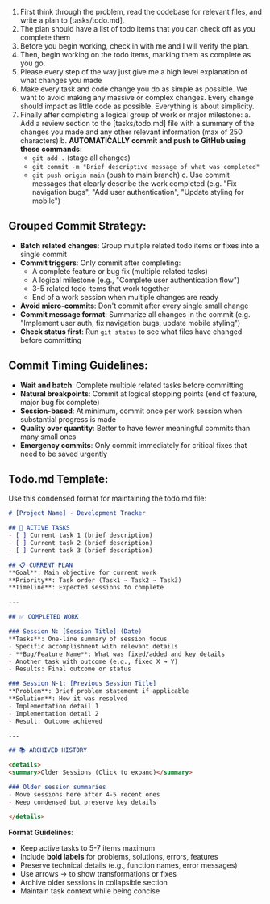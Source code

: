 1. First think through the problem, read the codebase for relevant files, and write a plan to [tasks/todo.md].
2. The plan should have a list of todo items that you can check off as you complete them
3. Before you begin working, check in with me and I will verify the plan.
4. Then, begin working on the todo items, marking them as complete as you go.
5. Please every step of the way just give me a high level explanation of what changes you made
6. Make every task and code change you do as simple as possible. We want to avoid making any massive or complex changes. Every change should impact as little code as possible. Everything is about simplicity.
7. Finally after completing a logical group of work or major milestone:
   a. Add a review section to the [tasks/todo.md] file with a summary of the changes you made and any other relevant information (max of 250 characters)
   b. **AUTOMATICALLY commit and push to GitHub using these commands:**
      - `git add .` (stage all changes)
      - `git commit -m "Brief descriptive message of what was completed"`
      - `git push origin main` (push to main branch)
   c. Use commit messages that clearly describe the work completed (e.g. "Fix navigation bugs", "Add user authentication", "Update styling for mobile")

## Grouped Commit Strategy:
- **Batch related changes**: Group multiple related todo items or fixes into a single commit
- **Commit triggers**: Only commit after completing:
  - A complete feature or bug fix (multiple related tasks)
  - A logical milestone (e.g., "Complete user authentication flow")
  - 3-5 related todo items that work together
  - End of a work session when multiple changes are ready
- **Avoid micro-commits**: Don't commit after every single small change
- **Commit message format**: Summarize all changes in the commit (e.g. "Implement user auth, fix navigation bugs, update mobile styling")
- **Check status first**: Run `git status` to see what files have changed before committing

## Commit Timing Guidelines:
- **Wait and batch**: Complete multiple related tasks before committing
- **Natural breakpoints**: Commit at logical stopping points (end of feature, major bug fix complete)
- **Session-based**: At minimum, commit once per work session when substantial progress is made
- **Quality over quantity**: Better to have fewer meaningful commits than many small ones
- **Emergency commits**: Only commit immediately for critical fixes that need to be saved urgently

## Todo.md Template:
Use this condensed format for maintaining the todo.md file:

```markdown
# [Project Name] - Development Tracker

## 🔴 ACTIVE TASKS
- [ ] Current task 1 (brief description)
- [ ] Current task 2 (brief description)
- [ ] Current task 3 (brief description)

## 📋 CURRENT PLAN
**Goal**: Main objective for current work
**Priority**: Task order (Task1 → Task2 → Task3)
**Timeline**: Expected sessions to complete

---

## ✅ COMPLETED WORK

### Session N: [Session Title] (Date)
**Tasks**: One-line summary of session focus
- Specific accomplishment with relevant details
- **Bug/Feature Name**: What was fixed/added and key details
- Another task with outcome (e.g., fixed X → Y)
- Results: Final outcome or status

### Session N-1: [Previous Session Title]
**Problem**: Brief problem statement if applicable
**Solution**: How it was resolved
- Implementation detail 1
- Implementation detail 2
- Result: Outcome achieved

---

## 📚 ARCHIVED HISTORY

<details>
<summary>Older Sessions (Click to expand)</summary>

### Older session summaries
- Move sessions here after 4-5 recent ones
- Keep condensed but preserve key details

</details>
```

**Format Guidelines**:
- Keep active tasks to 5-7 items maximum
- Include **bold labels** for problems, solutions, errors, features
- Preserve technical details (e.g., function names, error messages)
- Use arrows → to show transformations or fixes
- Archive older sessions in collapsible section
- Maintain task context while being concise